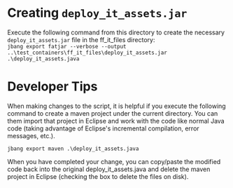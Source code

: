 # Creating `deploy_it_assets.jar`

Execute the following command from this directory to create the necessary `deploy_it_assets.jar` file in the ff_it_files directory:  
`jbang export fatjar --verbose --output ..\test_containers\ff_it_files\deploy_it_assets.jar .\deploy_it_assets.java`

# Developer Tips

When making changes to the script, it is helpful if you execute the following command to create a maven project under
the current directory.  You can them import that project in Eclipse and work with the code like normal Java code
(taking advantage of Eclipse's incremental compilation, error messages, etc.).

`jbang export maven .\deploy_it_assets.java`

When you have completed your change, you can copy/paste the modified code back into the original deploy_it_assets.java and delete 
the maven project in Eclipse (checking the box to delete the files on disk).
